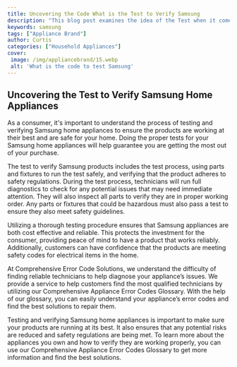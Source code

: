 ```yaml
---
title: Uncovering the Code What is the Test to Verify Samsung
description: "This blog post examines the idea of the Test when it comes to verifying Samsung products Learn how a strictly regimented process helps to ensure all Samsung products are of the highest quality and verified before they enter the market"
keywords: samsung
tags: ["Appliance Brand"]
author: Curtis
categories: ["Household Appliances"]
cover: 
 image: /img/appliancebrand/15.webp
 alt: 'What is the code to test Samsung'
---
```

## Uncovering the Test to Verify Samsung Home Appliances

As a consumer, it's important to understand the process of testing and verifying Samsung home appliances to ensure the products are working at their best and are safe for your home. Doing the proper tests for your Samsung home appliances will help guarantee you are getting the most out of your purchase.

The test to verify Samsung products includes the test process, using parts and fixtures to run the test safely, and verifying that the product adheres to safety regulations. During the test process, technicians will run full diagnostics to check for any potential issues that may need immediate attention. They will also inspect all parts to verify they are in proper working order. Any parts or fixtures that could be hazardous must also pass a test to ensure they also meet safety guidelines.

Utilizing a thorough testing procedure ensures that Samsung appliances are both cost effective and reliable. This protects the investment for the consumer, providing peace of mind to have a product that works reliably. Additionally, customers can have confidence that the products are meeting safety codes for electrical items in the home.

At Comprehensive Error Code Solutions, we understand the difficulty of finding reliable technicians to help diagnose your appliance’s issues. We provide a service to help customers find the most qualified technicians by utilizing our Comprehensive Appliance Error Codes Glossary. With the help of our glossary, you can easily understand your appliance’s error codes and find the best solutions to repair them.

Testing and verifying Samsung home appliances is important to make sure your products are running at its best. It also ensures that any potential risks are reduced and safety regulations are being met. To learn more about the appliances you own and how to verify they are working properly, you can use our Comprehensive Appliance Error Codes Glossary to get more information and find the best solutions.
